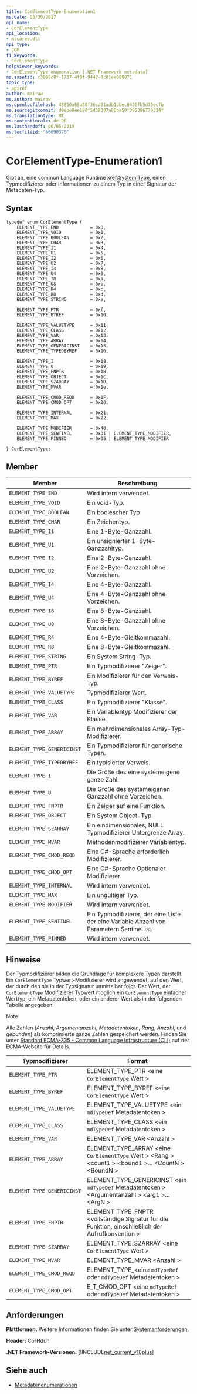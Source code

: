 ```yaml
---
title: CorElementType-Enumeration1
ms.date: 03/30/2017
api_name:
- CorElementType
api_location:
- mscoree.dll
api_type:
- COM
f1_keywords:
- CorElementType
helpviewer_keywords:
- CorElementType enumeration [.NET Framework metadata]
ms.assetid: c3809c8f-1737-4f0f-9442-0c01ee689871
topic_type:
- apiref
author: mairaw
ms.author: mairaw
ms.openlocfilehash: 48650a85a88f36cd51adb1bbec0436fb5d75ecfb
ms.sourcegitcommit: d8ebe0ee198f5d38387a80ba50f395386779334f
ms.translationtype: MT
ms.contentlocale: de-DE
ms.lasthandoff: 06/05/2019
ms.locfileid: "66690370"
---
```

# <a name="corelementtype-enumeration1"></a>CorElementType-Enumeration1

Gibt an, eine common Language Runtime <xref:System.Type>, einen Typmodifizierer oder Informationen zu einem Typ in einer Signatur der Metadaten-Typ.

## <a name="syntax"></a>Syntax

```
typedef enum CorElementType {
    ELEMENT_TYPE_END            = 0x0,
    ELEMENT_TYPE_VOID           = 0x1,
    ELEMENT_TYPE_BOOLEAN        = 0x2,
    ELEMENT_TYPE_CHAR           = 0x3,
    ELEMENT_TYPE_I1             = 0x4,
    ELEMENT_TYPE_U1             = 0x5,
    ELEMENT_TYPE_I2             = 0x6,
    ELEMENT_TYPE_U2             = 0x7,
    ELEMENT_TYPE_I4             = 0x8,
    ELEMENT_TYPE_U4             = 0x9,
    ELEMENT_TYPE_I8             = 0xa,
    ELEMENT_TYPE_U8             = 0xb,
    ELEMENT_TYPE_R4             = 0xc,
    ELEMENT_TYPE_R8             = 0xd,
    ELEMENT_TYPE_STRING         = 0xe,

    ELEMENT_TYPE_PTR            = 0xf,
    ELEMENT_TYPE_BYREF          = 0x10,

    ELEMENT_TYPE_VALUETYPE      = 0x11,
    ELEMENT_TYPE_CLASS          = 0x12,
    ELEMENT_TYPE_VAR            = 0x13,
    ELEMENT_TYPE_ARRAY          = 0x14,
    ELEMENT_TYPE_GENERICINST    = 0x15,
    ELEMENT_TYPE_TYPEDBYREF     = 0x16,

    ELEMENT_TYPE_I              = 0x18,
    ELEMENT_TYPE_U              = 0x19,
    ELEMENT_TYPE_FNPTR          = 0x1B,
    ELEMENT_TYPE_OBJECT         = 0x1C,
    ELEMENT_TYPE_SZARRAY        = 0x1D,
    ELEMENT_TYPE_MVAR           = 0x1e,

    ELEMENT_TYPE_CMOD_REQD      = 0x1F,
    ELEMENT_TYPE_CMOD_OPT       = 0x20,

    ELEMENT_TYPE_INTERNAL       = 0x21,
    ELEMENT_TYPE_MAX            = 0x22,

    ELEMENT_TYPE_MODIFIER       = 0x40,
    ELEMENT_TYPE_SENTINEL       = 0x01 | ELEMENT_TYPE_MODIFIER,
    ELEMENT_TYPE_PINNED         = 0x05 | ELEMENT_TYPE_MODIFIER

} CorElementType;
```

## <a name="members"></a>Member

|Member|Beschreibung|
|------------|-----------------|
|`ELEMENT_TYPE_END`|Wird intern verwendet.|
|`ELEMENT_TYPE_VOID`|Ein void-Typ.|
|`ELEMENT_TYPE_BOOLEAN`|Ein boolescher Typ|
|`ELEMENT_TYPE_CHAR`|Ein Zeichentyp.|
|`ELEMENT_TYPE_I1`|Eine 1-Byte-Ganzzahl.|
|`ELEMENT_TYPE_U1`|Ein unsignierter 1-Byte-Ganzzahltyp.|
|`ELEMENT_TYPE_I2`|Eine 2-Byte-Ganzzahl.|
|`ELEMENT_TYPE_U2`|Eine 2-Byte-Ganzzahl ohne Vorzeichen.|
|`ELEMENT_TYPE_I4`|Eine 4-Byte-Ganzzahl.|
|`ELEMENT_TYPE_U4`|Eine 4-Byte-Ganzzahl ohne Vorzeichen.|
|`ELEMENT_TYPE_I8`|Eine 8-Byte-Ganzzahl.|
|`ELEMENT_TYPE_U8`|Eine 8-Byte-Ganzzahl ohne Vorzeichen.|
|`ELEMENT_TYPE_R4`|Eine 4-Byte-Gleitkommazahl.|
|`ELEMENT_TYPE_R8`|Eine 8-Byte-Gleitkommazahl.|
|`ELEMENT_TYPE_STRING`|Ein System.String-Typ.|
|`ELEMENT_TYPE_PTR`|Ein Typmodifizierer "Zeiger".|
|`ELEMENT_TYPE_BYREF`|Ein Modifizierer für den Verweis-Typ.|
|`ELEMENT_TYPE_VALUETYPE`|Typmodifizierer Wert.|
|`ELEMENT_TYPE_CLASS`|Ein Typmodifizierer "Klasse".|
|`ELEMENT_TYPE_VAR`|Ein Variablentyp Modifizierer der Klasse.|
|`ELEMENT_TYPE_ARRAY`|Ein mehrdimensionales Array-Typ-Modifizierer.|
|`ELEMENT_TYPE_GENERICINST`|Ein Typmodifizierer für generische Typen.|
|`ELEMENT_TYPE_TYPEDBYREF`|Ein typisierter Verweis.|
|`ELEMENT_TYPE_I`|Die Größe des eine systemeigene ganze Zahl.|
|`ELEMENT_TYPE_U`|Die Größe des systemeigenen Ganzzahl ohne Vorzeichen.|
|`ELEMENT_TYPE_FNPTR`|Ein Zeiger auf eine Funktion.|
|`ELEMENT_TYPE_OBJECT`|Ein System.Object-Typ.|
|`ELEMENT_TYPE_SZARRAY`|Ein eindimensionales, NULL Typmodifizierer Untergrenze Array.|
|`ELEMENT_TYPE_MVAR`|Methodenmodifizierer Variablentyp.|
|`ELEMENT_TYPE_CMOD_REQD`|Eine C#-Sprache erforderlich Modifizierer.|
|`ELEMENT_TYPE_CMOD_OPT`|Eine C#-Sprache Optionaler Modifizierer.|
|`ELEMENT_TYPE_INTERNAL`|Wird intern verwendet.|
|`ELEMENT_TYPE_MAX`|Ein ungültiger Typ.|
|`ELEMENT_TYPE_MODIFIER`|Wird intern verwendet.|
|`ELEMENT_TYPE_SENTINEL`|Ein Typmodifizierer, der eine Liste der eine Variable Anzahl von Parametern Sentinel ist.|
|`ELEMENT_TYPE_PINNED`|Wird intern verwendet.|

## <a name="remarks"></a>Hinweise

Der Typmodifizierer bilden die Grundlage für komplexere Typen darstellt. Ein `CorElementType` Typwert-Modifizierer wird angewendet, auf den Wert, der durch den sie in der Typsignatur unmittelbar folgt. Der Wert, der `CorElementType` Modifizierer Typwert möglich ein `CorElementType` einfacher Werttyp, ein Metadatentoken, oder ein anderer Wert als in der folgenden Tabelle angegeben.

> [!NOTE]
> Alle Zahlen (*Anzahl*, *Argumentanzahl*, *Metadatentoken*, *Rang*, *Anzahl*, und *gebunden*) als komprimierte ganze Zahlen gespeichert werden. Finden Sie unter [Standard ECMA-335 - Common Language Infrastructure (CLI)](https://go.microsoft.com/fwlink/?LinkID=116487) auf der ECMA-Website für Details.

|Typmodifizierer|Format|
|-------------------|------------|
|`ELEMENT_TYPE_PTR`|ELEMENT_TYPE_PTR \<eine `CorElementType` Wert >|
|`ELEMENT_TYPE_BYREF`|ELEMENT_TYPE_BYREF \<eine `CorElementType` Wert >|
|`ELEMENT_TYPE_VALUETYPE`|ELEMENT_TYPE_VALUETYPE \<ein `mdTypeDef` Metadatentoken >|
|`ELEMENT_TYPE_CLASS`|ELEMENT_TYPE_CLASS \<ein `mdTypeDef` Metadatentoken >|
|`ELEMENT_TYPE_VAR`|ELEMENT_TYPE_VAR \<Anzahl >|
|`ELEMENT_TYPE_ARRAY`|ELEMENT_TYPE_ARRAY \<eine `CorElementType` Wert > \<Rang > \<count1 > \<bound1 >... \<CountN > \<BoundN >|
|`ELEMENT_TYPE_GENERICINST`|ELEMENT_TYPE_GENERICINST \<ein `mdTypeDef` Metadatentoken > \<Argumentanzahl > \<arg1 >... \<ArgN >|
|`ELEMENT_TYPE_FNPTR`|ELEMENT_TYPE_FNPTR \<vollständige Signatur für die Funktion, einschließlich der Aufrufkonvention >|
|`ELEMENT_TYPE_SZARRAY`|ELEMENT_TYPE_SZARRAY \<eine `CorElementType` Wert >|
|`ELEMENT_TYPE_MVAR`|ELEMENT_TYPE_MVAR \<Anzahl >|
|`ELEMENT_TYPE_CMOD_REQD`|ELEMENT_TYPE_\<eine `mdTypeRef` oder `mdTypeDef` Metadatentoken >|
|`ELEMENT_TYPE_CMOD_OPT`|E_T_CMOD_OPT \<eine `mdTypeRef` oder `mdTypeDef` Metadatentoken >|

## <a name="requirements"></a>Anforderungen

**Plattformen:** Weitere Informationen finden Sie unter [Systemanforderungen](../../../../docs/framework/get-started/system-requirements.md).

**Header:** CorHdr.h

**.NET Framework-Versionen:** [!INCLUDE[net_current_v10plus](../../../../includes/net-current-v10plus-md.md)]

## <a name="see-also"></a>Siehe auch

- [Metadatenenumerationen](../../../../docs/framework/unmanaged-api/metadata/metadata-enumerations.md)
